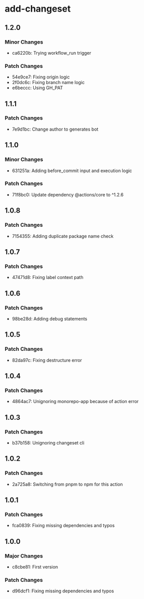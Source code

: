 # add-changeset

## 1.2.0

### Minor Changes

- ca6220b: Trying workflow_run trigger

### Patch Changes

- 54e9ce7: Fixing origin logic
- 2f0dc6c: Fixing branch name logic
- e6beccc: Using GH_PAT

## 1.1.1

### Patch Changes

- 7e9d1bc: Change author to generates bot

## 1.1.0

### Minor Changes

- 631251a: Adding before_commit input and execution logic

### Patch Changes

- 71f8bc0: Update dependency @actions/core to ^1.2.6

## 1.0.8

### Patch Changes

- 7154355: Adding duplicate package name check

## 1.0.7

### Patch Changes

- 47471d8: Fixing label context path

## 1.0.6

### Patch Changes

- 98be28d: Adding debug statements

## 1.0.5

### Patch Changes

- 82da97c: Fixing destructure error

## 1.0.4

### Patch Changes

- 4864ac7: Unignoring monorepo-app because of action error

## 1.0.3

### Patch Changes

- b37b158: Unignoring changeset cli

## 1.0.2

### Patch Changes

- 2a725a8: Switching from pnpm to npm for this action

## 1.0.1

### Patch Changes

- fca0839: Fixing missing dependencies and typos

## 1.0.0

### Major Changes

- c8cbe81: First version

### Patch Changes

- d96dcf1: Fixing missing dependencies and typos
